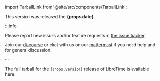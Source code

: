import TarballLink from '@site/src/components/TarballLink';

<p>This version was released the <strong>{props.date}</strong>.</p>

:::info

Please report new issues and/or feature requests in [the issue tracker](https://github.com/LibreTime/libretime/issues).

Join our [discourse](https://discourse.libretime.org/) or chat with us on our [mattermost](https://chat.libretime.org/) if you need help and for general discussion.

:::

<p>
The full tarball for the <code>{props.version}</code> release of
LibreTime is available <TarballLink version={props.version}>here</TarballLink>.
</p>
